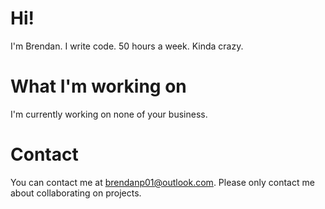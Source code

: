 # Hi!
I'm Brendan. I write code. 50 hours a week. Kinda crazy.
# What I'm working on
I'm currently working on none of your business.
# Contact
You can contact me at [brendanp01@outlook.com](mailto:brendanp01@outlook.com). Please only contact me about collaborating on projects.

